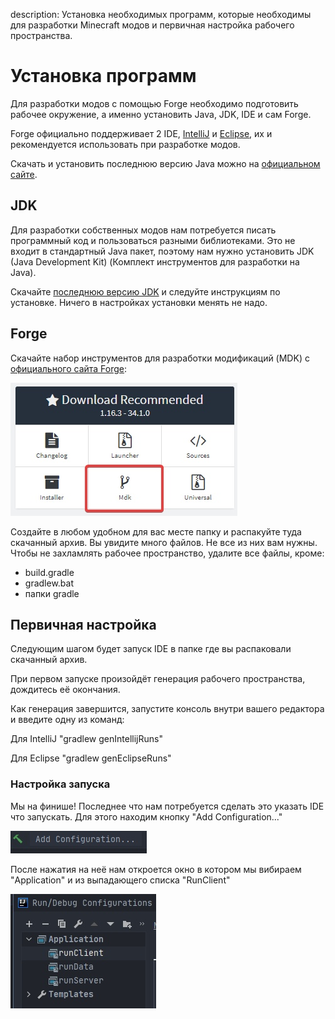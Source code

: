 description: Установка необходимых программ, которые необходимы для разработки Minecraft модов и первичная настройка рабочего пространства.

# Установка программ

Для разработки модов с помощью Forge необходимо подготовить рабочее окружение, а именно установить Java, JDK, IDE и сам Forge.

Forge официально поддерживает 2 IDE, [IntelliJ](https://www.jetbrains.com/ru-ru/idea/download/#section=windows) и [Eclipse](https://www.eclipse.org/downloads/), их и рекомендуется использовать при разработке модов.

Cкачать и установить последнюю версию Java можно на [официальном сайте](https://java.com/ru/download/).

## JDK

Для разработки собственных модов нам потребуется писать программный код и пользоваться разными библиотеками. Это не входит в стандартный Java пакет, поэтому нам нужно установить JDK (Java Development Kit) (Комплект инструментов для разработки на Java).

Скачайте [последнюю версию JDK](http://www.oracle.com/technetwork/java/javase/downloads/jdk8-downloads-2133151.html) и следуйте инструкциям по установке. Ничего в настройках установки менять не надо.

## Forge

Скачайте набор инструментов для разработки модификаций (MDK) с [официального сайта Forge](https://files.minecraftforge.net/maven/net/minecraftforge/forge/index_1.16.3.html):

![Картинка скачивания MDK](images/download_mdk.jpg)

Создайте в любом удобном для вас месте папку и распакуйте туда скачанный архив. Вы увидите много файлов.
Не все из них вам нужны. Чтобы не захламлять рабочее пространство, удалите все файлы, кроме:

* build.gradle
* gradlew.bat
* папки gradle

## Первичная настройка

Следующим шагом будет запуск IDE в папке где вы распаковали скачанный архив.

При первом запуске произойдёт генерация рабочего пространства, дождитесь её окончания.

Как генерация завершится, запустите консоль внутри вашего редактора и введите одну из команд:

Для IntelliJ "gradlew genIntellijRuns"

Для Eclipse "gradlew genEclipseRuns"

<!-- Это всё делается для того, чтобы мы смогли создать конфигурацию запуска для своей IDE. С ней мы сможем запускать наш мод из IDE. -->

### Настройка запуска

Мы на финише! Последнее что нам потребуется сделать это указать IDE что запускать.
Для этого находим кнопку "Add Configuration..."

![Изображение кнопки Add Configuration](images/add_conf.jpg)

После нажатия на неё нам откроется окно в котором мы вибираем "Application" и из выпадающего списка "RunClient"

![Изображение открытого списка Application](images/application_demo.jpg)